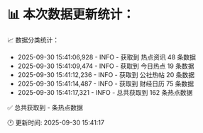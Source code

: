📊 本次数据更新统计：
==========================

📈 数据分类统计：
- 2025-09-30 15:41:06,928 - INFO - 获取到 热点资讯 48 条数据
- 2025-09-30 15:41:09,474 - INFO - 获取到 今日热点 19 条数据
- 2025-09-30 15:41:12,236 - INFO - 获取到 公社热帖 20 条数据
- 2025-09-30 15:41:14,487 - INFO - 获取到 财经日历 75 条数据
- 2025-09-30 15:41:17,321 - INFO - 总共获取到 162 条热点数据

✅ 总共获取到 - 条热点数据

🕐 更新时间: 2025-09-30 15:41:17
